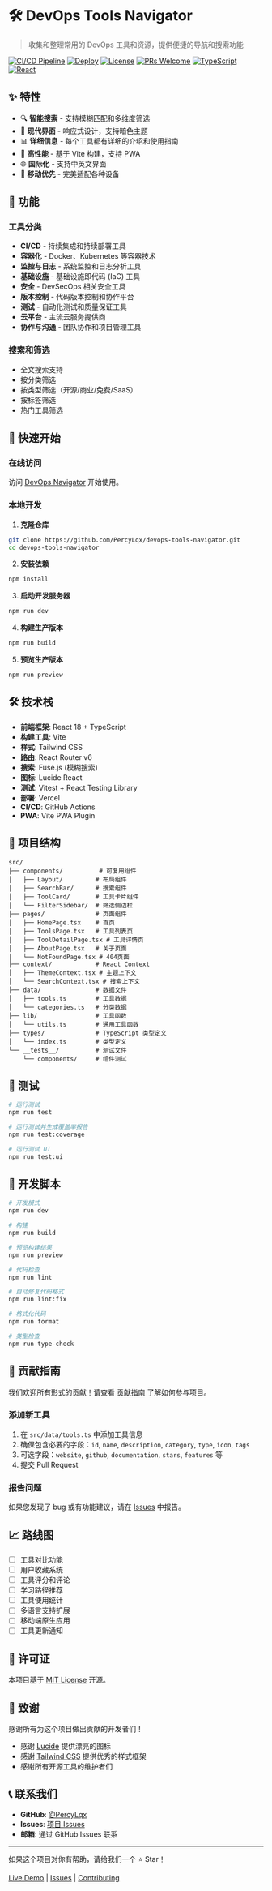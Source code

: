 # 🛠️ DevOps Tools Navigator

> 收集和整理常用的 DevOps 工具和资源，提供便捷的导航和搜索功能

[![CI/CD Pipeline](https://github.com/PercyLqx/devops-tools-navigator/actions/workflows/ci.yml/badge.svg)](https://github.com/PercyLqx/devops-tools-navigator/actions/workflows/ci.yml)
[![Deploy](https://img.shields.io/badge/deploy-vercel-black)](https://devops-navigator.vercel.app)
[![License](https://img.shields.io/badge/license-MIT-blue.svg)](LICENSE)
[![PRs Welcome](https://img.shields.io/badge/PRs-welcome-brightgreen.svg)](CONTRIBUTING.md)
[![TypeScript](https://img.shields.io/badge/TypeScript-Ready-blue.svg)](https://www.typescriptlang.org/)
[![React](https://img.shields.io/badge/React-18+-61DAFB.svg)](https://reactjs.org/)

## ✨ 特性

- 🔍 **智能搜索** - 支持模糊匹配和多维度筛选
- 🎨 **现代界面** - 响应式设计，支持暗色主题
- 📊 **详细信息** - 每个工具都有详细的介绍和使用指南
- 🚀 **高性能** - 基于 Vite 构建，支持 PWA
- 🌐 **国际化** - 支持中英文界面
- 📱 **移动优先** - 完美适配各种设备

## 🎯 功能

### 工具分类

- **CI/CD** - 持续集成和持续部署工具
- **容器化** - Docker、Kubernetes 等容器技术
- **监控与日志** - 系统监控和日志分析工具
- **基础设施** - 基础设施即代码 (IaC) 工具
- **安全** - DevSecOps 相关安全工具
- **版本控制** - 代码版本控制和协作平台
- **测试** - 自动化测试和质量保证工具
- **云平台** - 主流云服务提供商
- **协作与沟通** - 团队协作和项目管理工具

### 搜索和筛选

- 全文搜索支持
- 按分类筛选
- 按类型筛选（开源/商业/免费/SaaS）
- 按标签筛选
- 热门工具筛选

## 🚀 快速开始

### 在线访问

访问 [DevOps Navigator](https://devops-navigator.vercel.app) 开始使用。

### 本地开发

1. **克隆仓库**

```bash
git clone https://github.com/PercyLqx/devops-tools-navigator.git
cd devops-tools-navigator
```

2. **安装依赖**

```bash
npm install
```

3. **启动开发服务器**

```bash
npm run dev
```

4. **构建生产版本**

```bash
npm run build
```

5. **预览生产版本**

```bash
npm run preview
```

## 🛠️ 技术栈

- **前端框架**: React 18 + TypeScript
- **构建工具**: Vite
- **样式**: Tailwind CSS
- **路由**: React Router v6
- **搜索**: Fuse.js (模糊搜索)
- **图标**: Lucide React
- **测试**: Vitest + React Testing Library
- **部署**: Vercel
- **CI/CD**: GitHub Actions
- **PWA**: Vite PWA Plugin

## 📁 项目结构

```
src/
├── components/          # 可复用组件
│   ├── Layout/         # 布局组件
│   ├── SearchBar/      # 搜索组件
│   ├── ToolCard/       # 工具卡片组件
│   └── FilterSidebar/  # 筛选侧边栏
├── pages/              # 页面组件
│   ├── HomePage.tsx    # 首页
│   ├── ToolsPage.tsx   # 工具列表页
│   ├── ToolDetailPage.tsx # 工具详情页
│   ├── AboutPage.tsx   # 关于页面
│   └── NotFoundPage.tsx # 404页面
├── context/            # React Context
│   ├── ThemeContext.tsx # 主题上下文
│   └── SearchContext.tsx # 搜索上下文
├── data/               # 数据文件
│   ├── tools.ts        # 工具数据
│   └── categories.ts   # 分类数据
├── lib/                # 工具函数
│   └── utils.ts        # 通用工具函数
├── types/              # TypeScript 类型定义
│   └── index.ts        # 类型定义
└── __tests__/          # 测试文件
    └── components/     # 组件测试
```

## 🧪 测试

```bash
# 运行测试
npm run test

# 运行测试并生成覆盖率报告
npm run test:coverage

# 运行测试 UI
npm run test:ui
```

## 🔧 开发脚本

```bash
# 开发模式
npm run dev

# 构建
npm run build

# 预览构建结果
npm run preview

# 代码检查
npm run lint

# 自动修复代码格式
npm run lint:fix

# 格式化代码
npm run format

# 类型检查
npm run type-check
```

## 🤝 贡献指南

我们欢迎所有形式的贡献！请查看 [贡献指南](CONTRIBUTING.md) 了解如何参与项目。

### 添加新工具

1. 在 `src/data/tools.ts` 中添加工具信息
2. 确保包含必要的字段：`id`, `name`, `description`, `category`, `type`, `icon`, `tags`
3. 可选字段：`website`, `github`, `documentation`, `stars`, `features` 等
4. 提交 Pull Request

### 报告问题

如果您发现了 bug 或有功能建议，请在 [Issues](https://github.com/PercyLqx/devops-tools-navigator/issues) 中报告。

## 📈 路线图

- [ ] 工具对比功能
- [ ] 用户收藏系统
- [ ] 工具评分和评论
- [ ] 学习路径推荐
- [ ] 工具使用统计
- [ ] 多语言支持扩展
- [ ] 移动端原生应用
- [ ] 工具更新通知

## 📄 许可证

本项目基于 [MIT License](LICENSE) 开源。

## 🙏 致谢

感谢所有为这个项目做出贡献的开发者们！

- 感谢 [Lucide](https://lucide.dev/) 提供漂亮的图标
- 感谢 [Tailwind CSS](https://tailwindcss.com/) 提供优秀的样式框架
- 感谢所有开源工具的维护者们

## 📞 联系我们

- **GitHub**: [@PercyLqx](https://github.com/PercyLqx)
- **Issues**: [项目 Issues](https://github.com/PercyLqx/devops-tools-navigator/issues)
- **邮箱**: 通过 GitHub Issues 联系

---

如果这个项目对你有帮助，请给我们一个 ⭐️ Star！

[Live Demo](https://devops-navigator.vercel.app) | [Issues](https://github.com/PercyLqx/devops-tools-navigator/issues) | [Contributing](CONTRIBUTING.md)